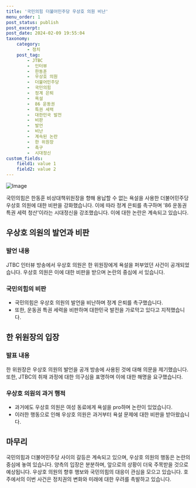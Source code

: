 ```yaml
---
title: '국민의힘 더불어민주당 우상호 의원 비난'
menu_order: 1
post_status: publish
post_excerpt: 
post_date: 2024-02-09 19:55:04
taxonomy:
    category:
        - 정치
    post_tag:
        - JTBC
        -  인터뷰
        -  한동훈
        -  우상호 의원
        -  더불어민주당
        -  국민의힘
        -  정계 은퇴
        -  욕설
        -  86 운동권
        -  특권 세력
        -  대한민국 발전
        -  비판
        -  발언
        -  비난
        -  계속된 논란
        -  한 위원장
        -  촉구
        -  시대정신
custom_fields:
    field1: value 1
    field2: value 2
---
```


![Image](https://imgnews.pstatic.net/image/082/2024/02/09/0001255087_001_20240209142501146.jpg?type=w647)

국민의힘은 한동훈 비상대책위원장을 향해 용납할 수 없는 욕설을 사용한 더불어민주당 우상호 의원에 대한 비판을 강화했습니다. 이에 따라 정계 은퇴를 촉구하며 '86 운동권 특권 세력 청산'이라는 시대정신을 강조했습니다. 이에 대한 논란은 계속되고 있습니다.
## 우상호 의원의 발언과 비판
### 발언 내용
JTBC 인터뷰 방송에서 우상호 의원은 한 위원장에게 욕설을 퍼부었던 사건이 공개되었습니다. 우상호 의원은 이에 대한 비판을 받으며 논란의 중심에 서 있습니다.
### 국민의힘의 비판
- 국민의힘은 우상호 의원의 발언을 비난하며 정계 은퇴를 촉구했습니다.
- 또한, 운동권 특권 세력을 비판하며 대한민국 발전을 가로막고 있다고 지적했습니다.
## 한 위원장의 입장
### 발표 내용
한 위원장은 우상호 의원의 발언을 공개 방송에 사용된 것에 대해 의문을 제기했습니다. 또한, JTBC의 취재 과정에 대한 의구심을 표명하며 이에 대한 해명을 요구했습니다.
### 우상호 의원의 과거 행적
- 과거에도 우상호 의원은 여성 동료에게 욕설을 pro하며 논란이 있었습니다.
- 이러한 행동으로 인해 우상호 의원은 과거부터 욕설 문제에 대한 비판을 받아왔습니다.
## 마무리
국민의힘과 더불어민주당 사이의 갈등은 계속되고 있으며, 우상호 의원의 행동은 논란의 중심에 놓여 있습니다. 양측의 입장은 분분하며, 앞으로의 상황이 더욱 주목받을 것으로 예상됩니다. 우상호 의원의 향후 행보와 국민의힘의 대응이 관심을 모으고 있습니다. 호주에서의 이번 사건은 정치권의 변화와 미래에 대한 우려를 촉발하고 있습니다.
